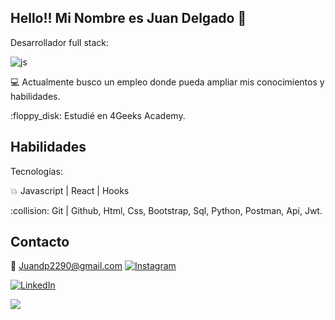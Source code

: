 ## Hello!! Mi Nombre es Juan Delgado :wave:

Desarrollador full stack:

![js](https://user-images.githubusercontent.com/110668169/227001512-f0d985e6-4700-42da-858e-229687bd035f.png)

:computer: Actualmente busco un empleo donde pueda ampliar mis conocimientos y habilidades.
<tr>
:floppy_disk: Estudié en 4Geeks Academy.

## Habilidades

Tecnologías:

:collision: Javascript | React | Hooks 
<tr>
:collision: Git | Github,
<tr>
Html,
<tr>
Css,
<tr>
Bootstrap,
<tr>
Sql,
<tr>
Python,
<tr>
Postman,
<tr>
Api,
<tr>
Jwt.

## Contacto
  
:email: Juandp2290@gmail.com
[![Instagram](icons/instagram.png)](https://www.instagram.com/juan20d/)
  
  [![LinkedIn](icons/linkedin.png)](https://www.linkedin.com/in/hussainweb/)

  
<a href="https://github.com/" title="GitHub"><img src="icons/github.png" /></a>
